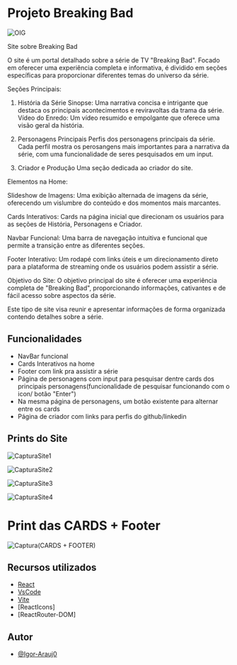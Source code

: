 
# Projeto Breaking Bad

![OIG](https://github.com/Igor-Arauj0/React_Indv/assets/141196147/3775c8e2-e057-4072-840a-4e2481d1655b)



Site sobre Breaking Bad

O site é um portal detalhado sobre a série de TV "Breaking Bad". Focado em oferecer uma experiência completa e informativa, é dividido em seções específicas para proporcionar diferentes temas do universo da série.

Seções Principais:

1. História da Série
Sinopse: Uma narrativa concisa e intrigante que destaca os principais acontecimentos e reviravoltas da trama da série.
Vídeo do Enredo: Um vídeo resumido e empolgante que oferece uma visão geral da história.

2. Personagens Principais
Perfis dos personagens principais da série. Cada perfil mostra os perosangens mais importantes para a narrativa da série, com uma funcionalidade de seres pesquisados em um input.

3. Criador e Produção
Uma seção dedicada ao criador do site.

Elementos na Home:

Slideshow de Imagens: Uma exibição alternada de imagens da série, oferecendo um vislumbre do conteúdo e dos momentos mais marcantes.

Cards Interativos: Cards na página inicial que direcionam os usuários para as seções de História, Personagens e Criador.

Navbar Funcional: Uma barra de navegação intuitiva e funcional que permite a transição entre as diferentes seções.

Footer Interativo: Um rodapé com links úteis e um direcionamento direto para a plataforma de streaming onde os usuários podem assistir a série.

Objetivo do Site:
O objetivo principal do site é oferecer uma experiência completa de "Breaking Bad", proporcionando informações, cativantes e de fácil acesso sobre aspectos da série.

Este tipo de site visa reunir e apresentar informações de forma organizada contendo detalhes sobre a série.




## Funcionalidades

- NavBar funcional
- Cards Interativos na home
- Footer com link pra assistir a série
- Página de personagens com input para pesquisar dentre cards dos principais personagens(funcionalidade de pesquisar funcionando com o icon/ botão "Enter")
- Na mesma página de personagens, um botão existente para alternar entre os cards
- Página de criador com links para perfis do github/linkedin

## Prints do Site

![CapturaSite1](https://github.com/Igor-Arauj0/React_Indv/assets/141196147/ff2514bc-c32d-4395-a4e0-83854ab099a5)

![CapturaSite2](https://github.com/Igor-Arauj0/React_Indv/assets/141196147/cc02cc57-0dad-4528-bd81-97ab0e183ba3)

![CapturaSite3](https://github.com/Igor-Arauj0/React_Indv/assets/141196147/83465294-5565-49fb-a660-757c0cea5fd4)

![CapturaSite4](https://github.com/Igor-Arauj0/React_Indv/assets/141196147/d728ff37-db23-47c5-8186-2239ddb521f6)

# Print das CARDS + Footer

![Captura(CARDS + FOOTER)](https://github.com/Igor-Arauj0/React_Indv/assets/141196147/b5fdfe3e-38cf-4e8e-9a86-4db1a2316eee)



## Recursos utilizados

 - [React](https://react.dev)
 - [VsCode](https://code.visualstudio.com)
 - [Vite](https://vitejs.dev)
 - [ReactIcons]
 - [ReactRouter-DOM]


## Autor

- [@Igor-Arauj0](https://www.github.com/Igor-Arauj0)

